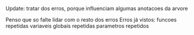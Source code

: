 Update: tratar dos erros, porque influenciam algumas anotacoes da arvore

Penso que so falte lidar com o resto dos erros
Erros já vistos:
	funcoes repetidas
	variaveis globais repetidas
	parametros repetidos
